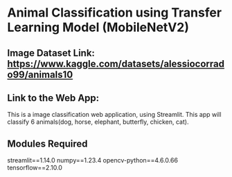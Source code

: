 # Animal Classification using Transfer Learning Model (MobileNetV2)

## Image Dataset Link: https://www.kaggle.com/datasets/alessiocorrado99/animals10
## Link to the Web App:

This is a image classification web application, using Streamlit. This app will classify 6 animals(dog, horse, elephant, butterfly, chicken, cat).

## Modules Required
streamlit==1.14.0
numpy==1.23.4
opencv-python==4.6.0.66
tensorflow==2.10.0
